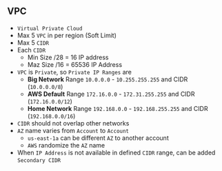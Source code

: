 ## VPC

- `Virtual Private Cloud`
- Max 5 `VPC` in per region (Soft Limit)
- Max 5 `CIDR`
- Each `CIDR`
  - Min Size /28 = 16 IP address
  - Maz Size /16 = 65536 IP Address
- `VPC` is `Private`, so `Private IP Ranges` are
  - **Big Network** Range `10.0.0.0` - `10.255.255.255` and CIDR (`10.0.0.0/8`)
  - **AWS Default** Range `172.16.0.0` - `172.31.255.255` and CIDR (`172.16.0.0/12`)
  - **Home Network** Range `192.168.0.0` - `192.168.255.255` and CIDR (`192.168.0.0/16`)
- `CIDR` should not overlap other networks
- `AZ` name varies from `Account` to `Account`
  - `us-east-1a` can be different `AZ` to another account
  - `AWS` randomize the `AZ` name
- When `IP Address` is not available in defined `CIDR` range, can be added `Secondary CIDR`
